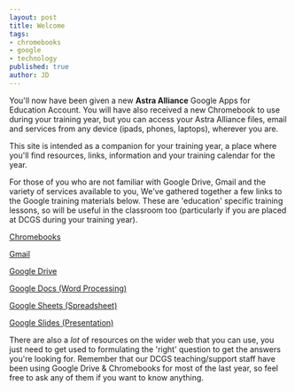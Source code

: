 ```yaml
---
layout: post
title: Welcome
tags:
- chromebooks
- google
- technology
published: true
author: JD
---
```


You'll now have been given a new __Astra Alliance__ Google Apps for Education Account. <!--more-->You will have also received a new Chromebook to use during your training year, but you can access your Astra Alliance files, email and services from any device (ipads, phones, laptops), wherever you are.

This site is intended as a companion for your training year, a place where you'll find resources, links, information and your training calendar for the year.

For those of you who are not familiar with Google Drive, Gmail and the variety of services available to you, We've gathered together a few links to the Google training materials below. These are 'education' specific training lessons, so will be useful in the classroom too (particularly if you are placed at DCGS during your training year).

[Chromebooks](https://www.google.com/edu/training/get-trained/chromebooks/basics.html)

[Gmail](https://www.google.com/edu/training/get-trained/gmail/basics.html)

[Google Drive](https://www.google.com/edu/training/get-trained/drive/basics.html)

[Google Docs (Word Processing)](https://www.google.com/edu/training/get-trained/docs/basics.html)

[Google Sheets (Spreadsheet)](https://www.google.com/edu/training/get-trained/sheets/basics.html)

[Google Slides (Presentation)](https://www.google.com/edu/training/get-trained/slides/basics.html)

There are also a _lot_ of resources on the wider web that you can use, you just need to get used to formulating the 'right' question to get the answers you're looking for. Remember that our DCGS teaching/support staff have been using Google Drive & Chromebooks for most of the last year, so feel free to ask any of them if you want to know anything.